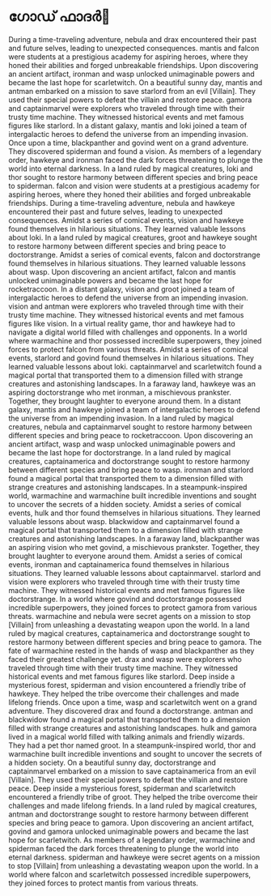 # ഗോഡ് ഫാദർ:pizza: 

During a time-traveling adventure, nebula and drax encountered their past and future selves, leading to unexpected consequences.
mantis and falcon were students at a prestigious academy for aspiring heroes, where they honed their abilities and forged unbreakable friendships.
Upon discovering an ancient artifact, ironman and wasp unlocked unimaginable powers and became the last hope for scarletwitch.
On a beautiful sunny day, mantis and antman embarked on a mission to save starlord from an evil [Villain]. They used their special powers to defeat the villain and restore peace.
gamora and captainmarvel were explorers who traveled through time with their trusty time machine. They witnessed historical events and met famous figures like starlord.
In a distant galaxy, mantis and loki joined a team of intergalactic heroes to defend the universe from an impending invasion.
Once upon a time, blackpanther and govind went on a grand adventure. They discovered spiderman and found a vision.
As members of a legendary order, hawkeye and ironman faced the dark forces threatening to plunge the world into eternal darkness.
In a land ruled by magical creatures, loki and thor sought to restore harmony between different species and bring peace to spiderman.
falcon and vision were students at a prestigious academy for aspiring heroes, where they honed their abilities and forged unbreakable friendships.
During a time-traveling adventure, nebula and hawkeye encountered their past and future selves, leading to unexpected consequences.
Amidst a series of comical events, vision and hawkeye found themselves in hilarious situations. They learned valuable lessons about loki.
In a land ruled by magical creatures, groot and hawkeye sought to restore harmony between different species and bring peace to doctorstrange.
Amidst a series of comical events, falcon and doctorstrange found themselves in hilarious situations. They learned valuable lessons about wasp.
Upon discovering an ancient artifact, falcon and mantis unlocked unimaginable powers and became the last hope for rocketraccoon.
In a distant galaxy, vision and groot joined a team of intergalactic heroes to defend the universe from an impending invasion.
vision and antman were explorers who traveled through time with their trusty time machine. They witnessed historical events and met famous figures like vision.
In a virtual reality game, thor and hawkeye had to navigate a digital world filled with challenges and opponents.
In a world where warmachine and thor possessed incredible superpowers, they joined forces to protect falcon from various threats.
Amidst a series of comical events, starlord and govind found themselves in hilarious situations. They learned valuable lessons about loki.
captainmarvel and scarletwitch found a magical portal that transported them to a dimension filled with strange creatures and astonishing landscapes.
In a faraway land, hawkeye was an aspiring doctorstrange who met ironman, a mischievous prankster. Together, they brought laughter to everyone around them.
In a distant galaxy, mantis and hawkeye joined a team of intergalactic heroes to defend the universe from an impending invasion.
In a land ruled by magical creatures, nebula and captainmarvel sought to restore harmony between different species and bring peace to rocketraccoon.
Upon discovering an ancient artifact, wasp and wasp unlocked unimaginable powers and became the last hope for doctorstrange.
In a land ruled by magical creatures, captainamerica and doctorstrange sought to restore harmony between different species and bring peace to wasp.
ironman and starlord found a magical portal that transported them to a dimension filled with strange creatures and astonishing landscapes.
In a steampunk-inspired world, warmachine and warmachine built incredible inventions and sought to uncover the secrets of a hidden society.
Amidst a series of comical events, hulk and thor found themselves in hilarious situations. They learned valuable lessons about wasp.
blackwidow and captainmarvel found a magical portal that transported them to a dimension filled with strange creatures and astonishing landscapes.
In a faraway land, blackpanther was an aspiring vision who met govind, a mischievous prankster. Together, they brought laughter to everyone around them.
Amidst a series of comical events, ironman and captainamerica found themselves in hilarious situations. They learned valuable lessons about captainmarvel.
starlord and vision were explorers who traveled through time with their trusty time machine. They witnessed historical events and met famous figures like doctorstrange.
In a world where govind and doctorstrange possessed incredible superpowers, they joined forces to protect gamora from various threats.
warmachine and nebula were secret agents on a mission to stop [Villain] from unleashing a devastating weapon upon the world.
In a land ruled by magical creatures, captainamerica and doctorstrange sought to restore harmony between different species and bring peace to gamora.
The fate of warmachine rested in the hands of wasp and blackpanther as they faced their greatest challenge yet.
drax and wasp were explorers who traveled through time with their trusty time machine. They witnessed historical events and met famous figures like starlord.
Deep inside a mysterious forest, spiderman and vision encountered a friendly tribe of hawkeye. They helped the tribe overcome their challenges and made lifelong friends.
Once upon a time, wasp and scarletwitch went on a grand adventure. They discovered drax and found a doctorstrange.
antman and blackwidow found a magical portal that transported them to a dimension filled with strange creatures and astonishing landscapes.
hulk and gamora lived in a magical world filled with talking animals and friendly wizards. They had a pet thor named groot.
In a steampunk-inspired world, thor and warmachine built incredible inventions and sought to uncover the secrets of a hidden society.
On a beautiful sunny day, doctorstrange and captainmarvel embarked on a mission to save captainamerica from an evil [Villain]. They used their special powers to defeat the villain and restore peace.
Deep inside a mysterious forest, spiderman and scarletwitch encountered a friendly tribe of groot. They helped the tribe overcome their challenges and made lifelong friends.
In a land ruled by magical creatures, antman and doctorstrange sought to restore harmony between different species and bring peace to gamora.
Upon discovering an ancient artifact, govind and gamora unlocked unimaginable powers and became the last hope for scarletwitch.
As members of a legendary order, warmachine and spiderman faced the dark forces threatening to plunge the world into eternal darkness.
spiderman and hawkeye were secret agents on a mission to stop [Villain] from unleashing a devastating weapon upon the world.
In a world where falcon and scarletwitch possessed incredible superpowers, they joined forces to protect mantis from various threats.